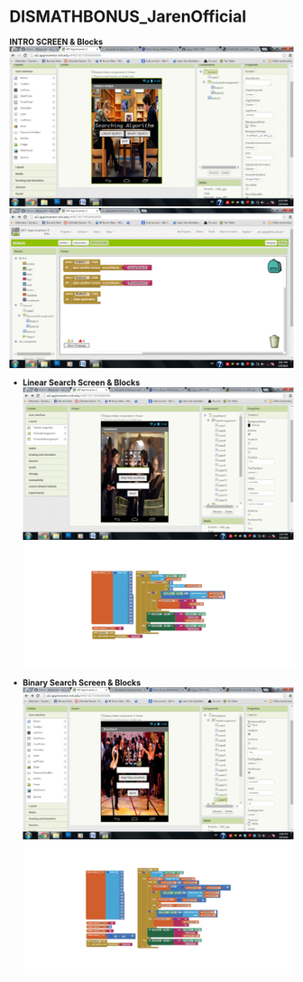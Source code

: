 # DISMATHBONUS_JarenOfficial

<b>INTRO SCREEN & Blocks</b>
![1](https://raw.githubusercontent.com/DeLaSalleUniversity-Manila-DISMATH-t216/DISMATHBONUS_JarenOfficial/master/1.png)
![4](https://raw.githubusercontent.com/DeLaSalleUniversity-Manila-DISMATH-t216/DISMATHBONUS_JarenOfficial/master/4.png)

- <b>Linear Search Screen & Blocks</b>
![2](https://raw.githubusercontent.com/DeLaSalleUniversity-Manila-DISMATH-t216/DISMATHBONUS_JarenOfficial/master/2.png)
![5](https://raw.githubusercontent.com/DeLaSalleUniversity-Manila-DISMATH-t216/DISMATHBONUS_JarenOfficial/master/5.png)

- <b>Binary Search Screen & Blocks</b>
![3](https://raw.githubusercontent.com/DeLaSalleUniversity-Manila-DISMATH-t216/DISMATHBONUS_JarenOfficial/master/3.png)
![6](https://raw.githubusercontent.com/DeLaSalleUniversity-Manila-DISMATH-t216/DISMATHBONUS_JarenOfficial/master/6.png)
